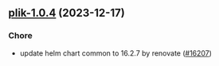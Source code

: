 

## [plik-1.0.4](https://github.com/truecharts/charts/compare/plik-1.0.3...plik-1.0.4) (2023-12-17)

### Chore

- update helm chart common to 16.2.7 by renovate ([#16207](https://github.com/truecharts/charts/issues/16207))
  
  
